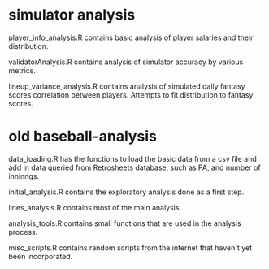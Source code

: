# simulator analysis

player_info_analysis.R contains basic analysis of player salaries and their
distribution.

validatorAnalysis.R contains analysis of simulator accuracy by various metrics.

lineup_variance_analysis.R contains analysis of simulated daily fantasy scores
correlation between players. Attempts to fit distribution to fantasy scores.

# old baseball-analysis

data_loading.R has the functions to load the basic data from a csv file and add in data queried from Retrosheets database, such as PA, and number of inninngs.

initial_analysis.R contains the exploratory analysis done as a first step.

lines_analysis.R contains most of the main analysis.

analysis_tools.R contains small functions that are used in the analysis
process.

misc_scripts.R contains random scripts from the internet that haven't yet been incorporated.
